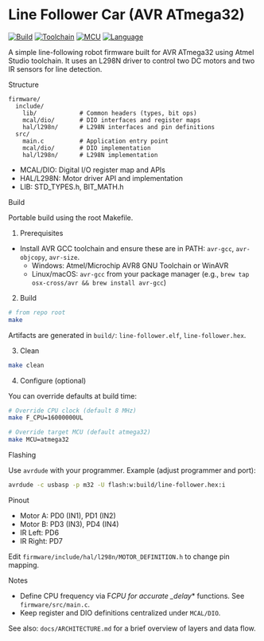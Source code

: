 # Line Follower Car (AVR ATmega32)

[![Build](https://img.shields.io/badge/build-make-brightgreen?style=for-the-badge)](#build)
[![Toolchain](https://img.shields.io/badge/toolchain-AVR--GCC-blue?style=for-the-badge)](#build)
[![MCU](https://img.shields.io/badge/MCU-ATmega32-orange?style=for-the-badge)](#pinout)
[![Language](https://img.shields.io/badge/language-C-00599C?style=for-the-badge)](#)

A simple line-following robot firmware built for AVR ATmega32 using Atmel Studio toolchain. It uses an L298N driver to control two DC motors and two IR sensors for line detection.

Structure

```
firmware/
  include/
    lib/            # Common headers (types, bit ops)
    mcal/dio/       # DIO interfaces and register maps
    hal/l298n/      # L298N interfaces and pin definitions
  src/
    main.c          # Application entry point
    mcal/dio/       # DIO implementation
    hal/l298n/      # L298N implementation
```

- MCAL/DIO: Digital I/O register map and APIs
- HAL/L298N: Motor driver API and implementation
- LIB: STD_TYPES.h, BIT_MATH.h

Build

Portable build using the root Makefile.

1. Prerequisites

- Install AVR GCC toolchain and ensure these are in PATH: `avr-gcc`, `avr-objcopy`, `avr-size`.
  - Windows: Atmel/Microchip AVR8 GNU Toolchain or WinAVR
  - Linux/macOS: `avr-gcc` from your package manager (e.g., `brew tap osx-cross/avr && brew install avr-gcc`)

2. Build

```bash
# from repo root
make
```

Artifacts are generated in `build/`: `line-follower.elf`, `line-follower.hex`.

3. Clean

```bash
make clean
```

4. Configure (optional)

You can override defaults at build time:

```bash
# Override CPU clock (default 8 MHz)
make F_CPU=16000000UL

# Override target MCU (default atmega32)
make MCU=atmega32
```

Flashing

Use `avrdude` with your programmer. Example (adjust programmer and port):

```bash
avrdude -c usbasp -p m32 -U flash:w:build/line-follower.hex:i
```

Pinout

- Motor A: PD0 (IN1), PD1 (IN2)
- Motor B: PD3 (IN3), PD4 (IN4)
- IR Left: PD6
- IR Right: PD7

Edit `firmware/include/hal/l298n/MOTOR_DEFINITION.h` to change pin mapping.

Notes

- Define CPU frequency via F*CPU for accurate \_delay*\* functions. See `firmware/src/main.c`.
- Keep register and DIO definitions centralized under `MCAL/DIO`.

See also: `docs/ARCHITECTURE.md` for a brief overview of layers and data flow.
